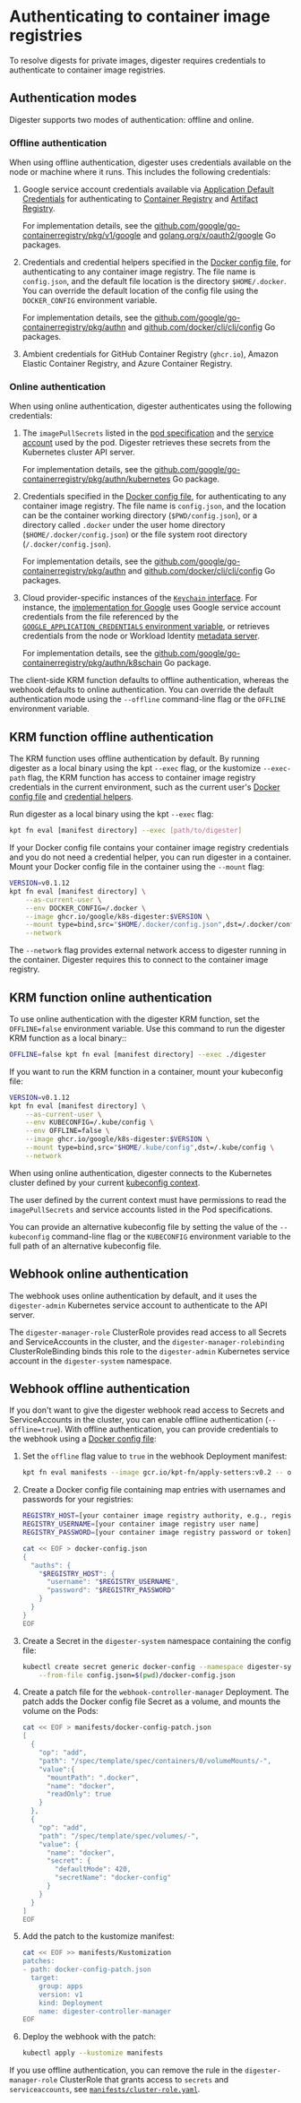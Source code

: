 # Authenticating to container image registries

To resolve digests for private images, digester requires credentials to
authenticate to container image registries.

## Authentication modes

Digester supports two modes of authentication: offline and online.

### Offline authentication

When using offline authentication, digester uses credentials available on the
node or machine where it runs. This includes the following credentials:

1.  Google service account credentials available via
    [Application Default Credentials](https://cloud.google.com/docs/entication/production#auth-cloud-implicit-go)
    for authenticating to
    [Container Registry](https://cloud.google.com/container-registry/docs) and
    [Artifact Registry](https://cloud.google.com/artifact-registry/docs).

    For implementation details, see the
    [github.com/google/go-containerregistry/pkg/v1/google](https://pkg.go.dev/github.com/google/go-containerregistry/pkg/v1/google)
    and
    [golang.org/x/oauth2/google](https://pkg.go.dev/golang.org/x/oauth2/google)
    Go packages.

2.  Credentials and credential helpers specified in the
    [Docker config file](https://github.com/google/go-containerregistry/tree/main/pkg/authn#docker-config-auth),
    for authenticating to any container image registry. The file name is
    `config.json`, and the default file location is the directory
    `$HOME/.docker`. You can override the default location of the config file
    using the `DOCKER_CONFIG` environment variable.

    For implementation details, see the
    [github.com/google/go-containerregistry/pkg/authn](https://pkg.go.dev/ub.com/google/go-containerregistry/pkg/authn)
    and
    [github.com/docker/cli/cli/config](https://pkg.go.dev/github.com/docker/cli/cli/config)
    Go packages.

3.   Ambient credentials for GitHub Container Registry (`ghcr.io`),
     Amazon Elastic Container Registry, and Azure Container Registry.

### Online authentication

When using online authentication, digester authenticates using the following
credentials:

1.  The `imagePullSecrets` listed in the
    [pod specification](https://kubernetes.io/docs/concepts/containers/images/#specifying-imagepullsecrets-on-a-pod)
    and the
    [service account](https://kubernetes.io/docs/tasks/configure-pod-container/configure-service-account/#add-imagepullsecrets-to-a-service-account)
    used by the pod. Digester retrieves these secrets from the Kubernetes
    cluster API server.

    For implementation details, see the
    [github.com/google/go-containerregistry/pkg/authn/kubernetes](https://pkg.go.dev/github.com/google/go-containerregistry/pkg/authn/kubernetes)
    Go package.

2.  Credentials specified in the
    [Docker config file](https://github.com/google/go-containerregistry/tree/main/pkg/authn#docker-config-auth),
    for authenticating to any container image registry. The file name is
    `config.json`, and the location can be the container working directory
    (`$PWD/config.json`), or a directory called `.docker` under the user
    home directory (`$HOME/.docker/config.json`) or the file system root
    directory (`/.docker/config.json`).

    For implementation details, see the
    [github.com/google/go-containerregistry/pkg/authn](https://pkg.go.dev/ub.com/google/go-containerregistry/pkg/authn)
    and
    [github.com/docker/cli/cli/config](https://pkg.go.dev/github.com/docker/cli/cli/config)
    Go packages.

3.  Cloud provider-specific instances of the
    [`Keychain` interface](https://pkg.go.dev/github.com/google/go-containerregistry/pkg/authn#Keychain).
    For instance, the
    [implementation for Google](https://pkg.go.dev/github.com/google/go-containerregistry/pkg/v1/google#Keychain)
    uses Google service account credentials from the file referenced by the
    [`GOOGLE_APPLICATION_CREDENTIALS` environment variable](https://cloud.google.com/docs/authentication/getting-started#setting_the_environment_variable),
    or retrieves credentials from the node or Workload Identity
    [metadata server](https://cloud.google.com/compute/docs/metadata/overview).

    For implementation details, see the
    [github.com/google/go-containerregistry/pkg/authn/k8schain](https://pkg.go.dev/github.com/google/go-containerregistry/pkg/authn/k8schain)
    Go package.

The client-side KRM function defaults to offline authentication, whereas the
webhook defaults to online authentication. You can override the default
authentication mode using the `--offline` command-line flag or the `OFFLINE`
environment variable.

## KRM function offline authentication

The KRM function uses offline authentication by default. By running digester
as a local binary using the kpt `--exec` flag, or the kustomize `--exec-path`
flag, the KRM function has access to container image registry credentials in
the current environment, such as the current user's
[Docker config file](https://github.com/google/go-containerregistry/blob/main/pkg/authn/README.md#the-config-file)
and
[credential helpers](https://docs.docker.com/engine/reference/commandline/login/#credential-helper-protocol).

Run digester as a local binary using the kpt `--exec` flag:

```sh
kpt fn eval [manifest directory] --exec [path/to/digester]
```

If your Docker config file contains your container image registry credentials
and you do not need a credential helper, you can run digester in a container.
Mount your Docker config file in the container using the `--mount` flag:

```sh
VERSION=v0.1.12
kpt fn eval [manifest directory] \
    --as-current-user \
    --env DOCKER_CONFIG=/.docker \
    --image ghcr.io/google/k8s-digester:$VERSION \
    --mount type=bind,src="$HOME/.docker/config.json",dst=/.docker/config.json \
    --network
```

The `--network` flag provides external network access to digester running in
the container. Digester requires this to connect to the container image
registry.

## KRM function online authentication

To use online authentication with the digester KRM function, set the
`OFFLINE=false` environment variable. Use this command to run the digester KRM
function as a local binary::

```sh
OFFLINE=false kpt fn eval [manifest directory] --exec ./digester
```

If you want to run the KRM function in a container, mount your kubeconfig file:

```sh
VERSION=v0.1.12
kpt fn eval [manifest directory] \
    --as-current-user \
    --env KUBECONFIG=/.kube/config \
    --env OFFLINE=false \
    --image ghcr.io/google/k8s-digester:$VERSION \
    --mount type=bind,src="$HOME/.kube/config",dst=/.kube/config \
    --network
```

When using online authentication, digester connects to the Kubernetes cluster
defined by your current
[kubeconfig context](https://kubernetes.io/docs/concepts/configuration/organize-cluster-access-kubeconfig/).

The user defined by the current context must have permissions to read the
`imagePullSecrets` and service accounts listed in the Pod specifications.

You can provide an alternative kubeconfig file by setting the value of the
`--kubeconfig` command-line flag or the `KUBECONFIG` environment variable to
the full path of an alternative kubeconfig file.

## Webhook online authentication

The webhook uses online authentication by default, and it uses the
`digester-admin` Kubernetes service account to authenticate to the API server.

The `digester-manager-role` ClusterRole provides read access to all
Secrets and ServiceAccounts in the cluster, and the
`digester-manager-rolebinding` ClusterRoleBinding binds this role to the
`digester-admin` Kubernetes service account in the `digester-system` namespace.

## Webhook offline authentication

If you don't want to give the digester webhook read access to Secrets and
ServiceAccounts in the cluster, you can enable offline authentication
(`--offline=true`). With offline authentication, you can provide credentials to
the webhook using a
[Docker config file](https://github.com/google/go-containerregistry/blob/main/pkg/authn/README.md#the-config-file):

1.  Set the `offline` flag value to `true` in the webhook Deployment manifest:

    ```sh
    kpt fn eval manifests --image gcr.io/kpt-fn/apply-setters:v0.2 -- offline=true
    ```

2.  Create a Docker config file containing map entries with usernames and
    passwords for your registries:

    ```sh
    REGISTRY_HOST=[your container image registry authority, e.g., registry.gitlab.com]
    REGISTRY_USERNAME=[your container image registry user name]
    REGISTRY_PASSWORD=[your container image registry password or token]

    cat << EOF > docker-config.json
    {
      "auths": {
        "$REGISTRY_HOST": {
          "username": "$REGISTRY_USERNAME",
          "password": "$REGISTRY_PASSWORD"
        }
      }
    }
    EOF
    ```

3.  Create a Secret in the `digester-system` namespace containing the config
    file:

    ```sh
    kubectl create secret generic docker-config --namespace digester-system \
        --from-file config.json=$(pwd)/docker-config.json
    ```

4.  Create a patch file for the `webhook-controller-manager` Deployment. The
    patch adds the Docker config file Secret as a volume, and mounts the volume
    on the Pods:

    ```sh
    cat << EOF > manifests/docker-config-patch.json
    [
      {
        "op": "add",
        "path": "/spec/template/spec/containers/0/volumeMounts/-",
        "value":{
          "mountPath": ".docker",
          "name": "docker",
          "readOnly": true
        }
      },
      {
        "op": "add",
        "path": "/spec/template/spec/volumes/-",
        "value": {
          "name": "docker",
          "secret": {
            "defaultMode": 420,
            "secretName": "docker-config"
          }
        }
      }
    ]
    EOF
    ```

4.  Add the patch to the kustomize manifest:

    ```sh
    cat << EOF >> manifests/Kustomization
    patches:
    - path: docker-config-patch.json
      target:
        group: apps
        version: v1
        kind: Deployment
        name: digester-controller-manager
    EOF
    ```

4.  Deploy the webhook with the patch:

    ```sh
    kubectl apply --kustomize manifests
    ```

If you use offline authentication, you can remove the rule in the
`digester-manager-role` ClusterRole that grants access to `secrets` and
`serviceaccounts`, see
[`manifests/cluster-role.yaml`](../manifests/cluster-role.yaml).
